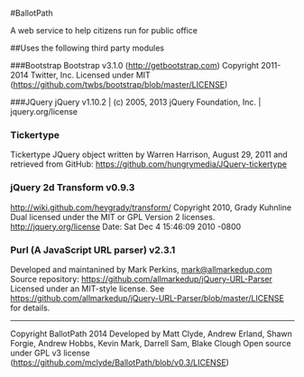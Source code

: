 #BallotPath

A web service to help citizens run for public office

##Uses the following third party modules

###Bootstrap
 Bootstrap v3.1.0 (http://getbootstrap.com)
 Copyright 2011-2014 Twitter, Inc.
 Licensed under MIT (https://github.com/twbs/bootstrap/blob/master/LICENSE)

###JQuery
 jQuery v1.10.2 | (c) 2005, 2013 jQuery Foundation, Inc. | jquery.org/license

### Tickertype
 Tickertype JQuery object written by Warren Harrison, August 29, 2011 and retrieved from GitHub: https://github.com/hungrymedia/JQuery-tickertype
 
### jQuery 2d Transform v0.9.3
 http://wiki.github.com/heygrady/transform/
 Copyright 2010, Grady Kuhnline
 Dual licensed under the MIT or GPL Version 2 licenses.
 http://jquery.org/license
 Date: Sat Dec 4 15:46:09 2010 -0800

### Purl (A JavaScript URL parser) v2.3.1
 Developed and maintanined by Mark Perkins, mark@allmarkedup.com
 Source repository: https://github.com/allmarkedup/jQuery-URL-Parser
 Licensed under an MIT-style license. See https://github.com/allmarkedup/jQuery-URL-Parser/blob/master/LICENSE for details.

----------------------------------------
 Copyright BallotPath 2014
 Developed by Matt Clyde, Andrew Erland, Shawn Forgie, Andrew Hobbs, Kevin Mark, Darrell Sam, Blake Clough
 Open source under GPL v3 license (https://github.com/mclyde/BallotPath/blob/v0.3/LICENSE)
 
